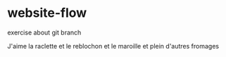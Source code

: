 # website-flow
exercise about git branch

J'aime la raclette
et le reblochon
et le maroille
et plein d'autres fromages